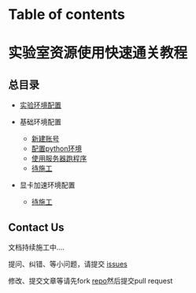 # Table of contents
# 实验室资源使用快速通关教程

## 总目录

* [实验环境配置](doc/README.md)

* 基础环境配置
  * [新建账号](doc/part1/page1-1.md)
  * [配置python环境](doc/part1/page1-2.md)
  * [使用服务器跑程序](doc/part1/page1-3.md)
  * [待施工](doc/part1/page1-4.md)
* 显卡加速环境配置
    * [待施工](doc/part2/page1-1.md)

## Contact Us

文档持续施工中....  

提问、纠错、等小问题，请提交 [issues](https://github.com/mingxiansen/gitbook/issues)

修改、提交文章等请先fork [repo](https://github.com/mingxiansen/gitbook)然后提交pull request
